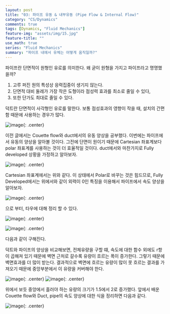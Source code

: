 ```yaml
---
layout: post
title: "03: 파이프 유동 & 내부유동 (Pipe Flow & Internal Flow)"
category: "CS/Dynamics"
comments: true
tags: [Dynamics, "Fluid Mechanics"]
feature-img: "assets/img/15.jpg"
feature-title: ""
use_math: true
series: "Fluid Mechanics"
summary: "파이프 내에서 유체는 어떻게 움직일까?"
---
```


파이프란 단면적이 원형인 유로를 의미한다. 왜 굳이 원형을 가지고 파이프라고 명명했을까?

1. 고루 퍼진 원의 특성상 응력집중이 생기지 않는다.
2. 단면적 대비 둘레가 가장 작은 도형이라 점성력 효과를 최소로 줄일 수 있다,
3. 또한 단가도 최대로 줄일 수 있다.

덕트란 단면적이 사각형인 유로를 말한다. 보통 점성효과의 영향이 작을 때, 설치의 간편함 때문에 사용하는 경우가 많다.

![image](https://user-images.githubusercontent.com/37871541/94921617-9f3bea00-04f3-11eb-9176-11b081f9beb3.png){: .center}

이전 글에서는 Couette flow와 duct에서의 유동 양상을 공부했다. 이번에는 파이프에서 유동의 양상을 알아볼 것이다. 그전에 단면이 원이기 때문에 Cartesian 좌표계보다 polar 좌표계를 사용하는 것이 더 효율적일 것이다. duct에서와 마찬가지로 Fully developed 상황을 가정하고 알아보자.

![image](https://user-images.githubusercontent.com/37871541/94921641-a9f67f00-04f3-11eb-9fe5-0b9b91a91f4b.png){: .center}

Cartesian 좌표계에서는 위와 같다. 이 상태에서 Polar로 바꾸는 것은 힘드므로, Fully Developed에서는 위에서와 같이 외력이 0인 특징을 이용해서 파이프에서 속도 양상을 알아보자.

![image](https://user-images.githubusercontent.com/37871541/94921661-b084f680-04f3-11eb-929a-85a38e67bcc4.png){: .center}

으로 부터, 타우에 대해 정리 할 수 있다.

![image](https://user-images.githubusercontent.com/37871541/94921668-b4b11400-04f3-11eb-8255-e7f8e0e15e15.png){: .center}

![image](https://user-images.githubusercontent.com/37871541/94921686-bda1e580-04f3-11eb-9db3-771fe03a7794.png){: .center}

다음과 같이 구해진다.

덕트와 파이프의 양상을 비교해보면, 전체유량을 구할 떄, 속도에 대한 함수 외에도 r항이 곱해져 있기 때문에 벽면 근처로 갈수록 유량이 흐르는 폭이 증가한다. 그렇기 때문에 벽면효과를 더 많이 받는다. 결과적으로 벽면에 흐르는 유량이 많이 못 흐르는 결과를 가져오기 때문에 중앙부분에서 이 유량을 커버해야 한다.

![image](https://user-images.githubusercontent.com/37871541/94921705-c5618a00-04f3-11eb-8c9a-73019a52ae92.png){: .center}
![image](https://user-images.githubusercontent.com/37871541/94921720-cabed480-04f3-11eb-90dd-346ccbf6e9b7.png){: .center}

위에서 보듯 중앙에서 흘러야 하는 유량의 크기가 1.5에서 2로 증가했다. 앞에서 배운 Couette flow와 Duct, pipe의 속도 양상에 대한 식을 정리하면 다음과 같다.

![image](https://user-images.githubusercontent.com/37871541/94921732-d0b4b580-04f3-11eb-9c25-9d05cdadccf6.png){: .center}
